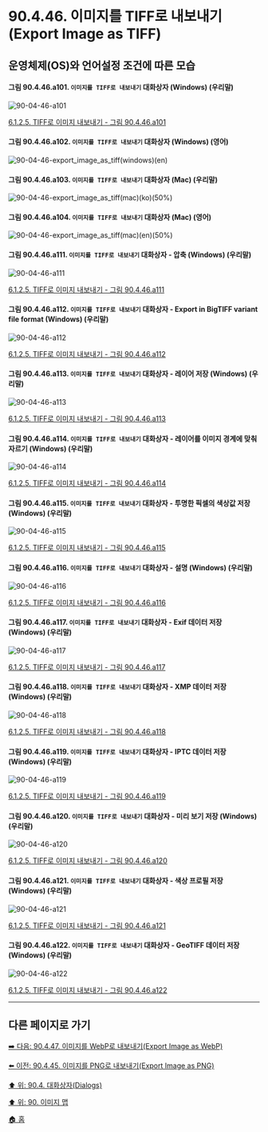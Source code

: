 # 90.4.46. 이미지를 TIFF로 내보내기(Export Image as TIFF)
## 운영체제(OS)와 언어설정 조건에 따른 모습

<a id="90-04-46-a101"></a>

#### 그림 90.4.46.a101. `이미지를 TIFF로 내보내기` 대화상자 (Windows) (우리말)
![90-04-46-a101](https://github.com/wonder13662/gimp/assets/15767104/35aed86b-c4ed-4465-b24c-e1992d83939d)

[6.1.2.5. TIFF로 이미지 내보내기 - 그림 90.4.46.a101](./06-01-02-05-export_image_as_tiff.md#90-04-46-a101)

<a id="90-04-46-a102"></a>

#### 그림 90.4.46.a102. `이미지를 TIFF로 내보내기` 대화상자 (Windows) (영어)
![90-04-46-export_image_as_tiff(windows)(en)](https://github.com/wonder13662/gimp/assets/15767104/5b07e238-1068-452a-a37d-2719f073e1a5)

#### 그림 90.4.46.a103. `이미지를 TIFF로 내보내기` 대화상자 (Mac) (우리말)
![90-04-46-export_image_as_tiff(mac)(ko)(50%)](https://github.com/wonder13662/gimp/assets/15767104/2e31004a-2fe4-48af-920a-0eadb998e29e)

#### 그림 90.4.46.a104. `이미지를 TIFF로 내보내기` 대화상자 (Mac) (영어)
![90-04-46-export_image_as_tiff(mac)(en)(50%)](https://github.com/wonder13662/gimp/assets/15767104/1a4fd986-9cfc-491d-8e77-054336b2cd93)

<a id="90-04-46-a111"></a>

#### 그림 90.4.46.a111. `이미지를 TIFF로 내보내기` 대화상자 - 압축 (Windows) (우리말)
![90-04-46-a111](https://github.com/wonder13662/gimp/assets/15767104/3c7934b5-d3fd-4ead-91d0-c890916f8c14)

[6.1.2.5. TIFF로 이미지 내보내기 - 그림 90.4.46.a111](./06-01-02-05-export_image_as_tiff.md#90-04-46-a111)

<a id="90-04-46-a112"></a>

#### 그림 90.4.46.a112. `이미지를 TIFF로 내보내기` 대화상자 - Export in BigTIFF variant file format (Windows) (우리말)
![90-04-46-a112](https://github.com/wonder13662/gimp/assets/15767104/04390635-d058-4329-8881-7ae82efce919)

[6.1.2.5. TIFF로 이미지 내보내기 - 그림 90.4.46.a112](./06-01-02-05-export_image_as_tiff.md#90-04-46-a112)

<a id="90-04-46-a113"></a>

#### 그림 90.4.46.a113. `이미지를 TIFF로 내보내기` 대화상자 - 레이어 저장 (Windows) (우리말)
![90-04-46-a113](https://github.com/wonder13662/gimp/assets/15767104/8f3a5f2b-1392-4c73-8c14-bb8b20612d3a)

[6.1.2.5. TIFF로 이미지 내보내기 - 그림 90.4.46.a113](./06-01-02-05-export_image_as_tiff.md#90-04-46-a113)

<a id="90-04-46-a114"></a>

#### 그림 90.4.46.a114. `이미지를 TIFF로 내보내기` 대화상자 - 레이어를 이미지 경계에 맞춰 자르기 (Windows) (우리말)
![90-04-46-a114](https://github.com/wonder13662/gimp/assets/15767104/9202e5e6-ccbb-4c89-990e-6f9a0d5cc25b)

[6.1.2.5. TIFF로 이미지 내보내기 - 그림 90.4.46.a114](./06-01-02-05-export_image_as_tiff.md#90-04-46-a114)

<a id="90-04-46-a115"></a>

#### 그림 90.4.46.a115. `이미지를 TIFF로 내보내기` 대화상자 - 투명한 픽셀의 색상값 저장 (Windows) (우리말)
![90-04-46-a115](https://github.com/wonder13662/gimp/assets/15767104/80962c7a-b21d-4924-98ad-0c2481b4ccda)

[6.1.2.5. TIFF로 이미지 내보내기 - 그림 90.4.46.a115](./06-01-02-05-export_image_as_tiff.md#90-04-46-a115)

<a id="90-04-46-a116"></a>

#### 그림 90.4.46.a116. `이미지를 TIFF로 내보내기` 대화상자 - 설명 (Windows) (우리말)
![90-04-46-a116](https://github.com/wonder13662/gimp/assets/15767104/041936af-de8c-442a-9268-057464a51001)

[6.1.2.5. TIFF로 이미지 내보내기 - 그림 90.4.46.a116](./06-01-02-05-export_image_as_tiff.md#90-04-46-a116)

<a id="90-04-46-a117"></a>

#### 그림 90.4.46.a117. `이미지를 TIFF로 내보내기` 대화상자 - Exif 데이터 저장 (Windows) (우리말)
![90-04-46-a117](https://github.com/wonder13662/gimp/assets/15767104/8e714a1a-1427-49b0-a18c-aa317651d469)

[6.1.2.5. TIFF로 이미지 내보내기 - 그림 90.4.46.a117](./06-01-02-05-export_image_as_tiff.md#90-04-46-a117)

<a id="90-04-46-a118"></a>

#### 그림 90.4.46.a118. `이미지를 TIFF로 내보내기` 대화상자 - XMP 데이터 저장 (Windows) (우리말)
![90-04-46-a118](https://github.com/wonder13662/gimp/assets/15767104/8f3dcef8-62b5-4fe8-a79c-822273d844c3)

[6.1.2.5. TIFF로 이미지 내보내기 - 그림 90.4.46.a118](./06-01-02-05-export_image_as_tiff.md#90-04-46-a118)

<a id="90-04-46-a119"></a>

#### 그림 90.4.46.a119. `이미지를 TIFF로 내보내기` 대화상자 - IPTC 데이터 저장 (Windows) (우리말)
![90-04-46-a119](https://github.com/wonder13662/gimp/assets/15767104/f2d85050-2cc3-49a2-bd12-5932baeb8bbb)

[6.1.2.5. TIFF로 이미지 내보내기 - 그림 90.4.46.a119](./06-01-02-05-export_image_as_tiff.md#90-04-46-a119)

<a id="90-04-46-a120"></a>

#### 그림 90.4.46.a120. `이미지를 TIFF로 내보내기` 대화상자 - 미리 보기 저장 (Windows) (우리말)
![90-04-46-a120](https://github.com/wonder13662/gimp/assets/15767104/e2bdc33a-9ede-4bbb-a01f-e7d90bfc5830)

[6.1.2.5. TIFF로 이미지 내보내기 - 그림 90.4.46.a120](./06-01-02-05-export_image_as_tiff.md#90-04-46-a120)

<a id="90-04-46-a121"></a>

#### 그림 90.4.46.a121. `이미지를 TIFF로 내보내기` 대화상자 - 색상 프로필 저장 (Windows) (우리말)
![90-04-46-a121](https://github.com/wonder13662/gimp/assets/15767104/fb9786a9-af1e-4f23-9f78-b51b29dacc5e)

[6.1.2.5. TIFF로 이미지 내보내기 - 그림 90.4.46.a121](./06-01-02-05-export_image_as_tiff.md#90-04-46-a121)

<a id="90-04-46-a122"></a>

#### 그림 90.4.46.a122. `이미지를 TIFF로 내보내기` 대화상자 - GeoTIFF 데이터 저장 (Windows) (우리말)
![90-04-46-a122](https://github.com/wonder13662/gimp/assets/15767104/fe24fd98-3272-40f6-94d7-785a0867191c)

[6.1.2.5. TIFF로 이미지 내보내기 - 그림 90.4.46.a122](./06-01-02-05-export_image_as_tiff.md#90-04-46-a122)

***

## 다른 페이지로 가기
[➡️ 다음: 90.4.47. 이미지를 WebP로 내보내기(Export Image as WebP)](./90-04-0047-export_image_as_webp.md)

[⬅️ 이전: 90.4.45. 이미지를 PNG로 내보내기(Export Image as PNG)](./90-04-0045-export_image_as_png.md)

[⬆️ 위: 90.4. 대화상자(Dialogs)](./90-04-0000-dialogs.md)

[⬆️ 위: 90. 이미지 맵](./90-00-image-map.md)

[🏠 홈](./00-home.md)
